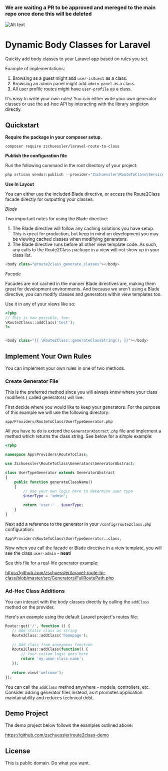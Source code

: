 ### We are waiting a PR to be approved and mereged to the main repo once done this will be deleted
![Alt text](https://raw.githubusercontent.com/zschuessler/laravel-route-to-class/master/readme-screenshot.png "Screenshot")

# Dynamic Body Classes for Laravel

Quickly add body classes to your Laravel app based on rules you set.

Example of implementations:

1. Browsing as a guest might add `user-isGuest` as a class.
2. Browsing an admin panel might add `admin-panel` as a class.
3. All user profile routes might have `user-profile` as a class.

It's easy to write your own rules! You can either write your own generator classes
or use the ad-hoc API by interacting with the library singleton directly.

## Quickstart

**Require the package in your composer setup.**

```
composer require zschuessler/laravel-route-to-class
```

**Publish the configuration file**

Run the following command in the root directory of your project:

```php
php artisan vendor:publish --provider="Zschuessler\RouteToClass\ServiceProvider"
```

**Use In Layout**

You can either use the included Blade directive, or access the Route2Class facade directly for
outputting your classes.

*Blade*

Two important notes for using the Blade directive:

1. The Blade directive will follow any caching solutions you have setup. This is great for production, but keep in mind
on development you may be viewing cached classes when modifying generators.
2. The Blade directive runs before all other view template code. As such, any calls to the Route2Class
package in a view will not show up in your class list. 

```php
<body class="@route2class_generate_classes"></body>
```

*Facade*

Facades are not cached in the manner Blade directives are, making them great for development
environments. And because we aren't using a Blade directive, you can modify classes and generators
within view templates too.
 
Use it in any of your views like so:

```php
<?php
// This is now possible, too:
\Route2Class::addClass('test');
?>


<body class="{{ \Route2Class::generateClassString(); }}"></body>
```

## Implement Your Own Rules

You can implement your own rules in one of two methods.

### Create Generator File

This is the preferred method since you will always know where your class modifiers (
called generators) will live.

First decide where you would like to keep your generators. For the purpose of this example
we will use the following directory:

`app/Providers/RouteToClass/UserTypeGenerator.php`

All you have to do is extend the `GeneratorAbstract.php` file and implement a method
which returns the class string. See below for a simple example:

```php
<?php

namespace App\Providers\RouteToClass;

use Zschuessler\RouteToClass\Generators\GeneratorAbstract;

class UserTypeGenerator extends GeneratorAbstract
{
    public function generateClassName()
    {
        // Use your own logic here to determine user type
        $userType = 'admin';

        return 'user-' . $userType;
    }
}
```

Next add a reference to the generator in your `/config/route2class.php` configuration:

```
App\Providers\RouteToClass\UserTypeGenerator::class,
```

Now when you call the facade or Blade directive in a view template, you will
see the class `user-admin` - **neat**!

See this file for a real-life generator example:

https://github.com/zschuessler/laravel-route-to-class/blob/master/src/Generators/FullRoutePath.php

### Ad-Hoc Class Additions

You can interact with the body classes directly by calling the `addClass` method on the
provider.
 
Here's an example using the default Laravel project's routes file:
 
 ```php
Route::get('/', function () {
    // Add static class as string
    Route2Class::addClass('homepage');
    
    // Add class from anonymous function
    Route2Class::addClass(function() {
        // Your custom logic goes here
        return 'my-anon-class-name';
    });
    
    return view('welcome');
});
```

You can call the `addClass` method anywhere - models, controllers, etc. Consider adding
generator files instead, as it promotes application maintainability and reduces technical debt.

## Demo Project

The demo project below follows the examples outlined above:

https://github.com/zschuessler/route2class-demo

## License

This is public domain. Do what you want.
